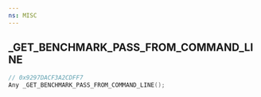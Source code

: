 ```yaml
---
ns: MISC
---
```

## _GET_BENCHMARK_PASS_FROM_COMMAND_LINE

```c
// 0x9297DACF3A2CDFF7
Any _GET_BENCHMARK_PASS_FROM_COMMAND_LINE();
```

